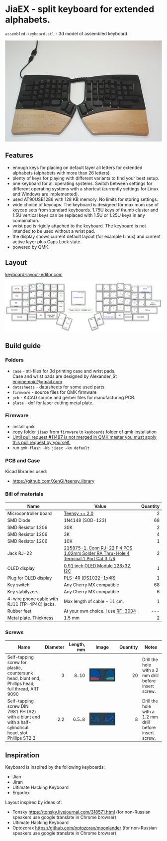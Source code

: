 #  JiaEX - split keyboard for extended alphabets.

`assembled-keyboard.stl` - 3d model of assembled keyboard.



![](img/keyboard.jpg)



## Features

- enough keys for placing on default layer all letters for extended alphabets (alphabets with more than 26 letters).
- plenty of keys for playing with different variants to find your best setup.
- one keyboard for all operating systems. Switch between settings for different operating systems with a shortcut (currently settings for Linux and Windows are implemented).
- used AT90USB1286 with 128 KB memory. No limits for storing settings.
- wide choice of keycaps. The keyboard is designed for maximum use of keycap sets from standard keyboards. 1.75U keys of thumb cluster and 1.5U vertical keys can be replaced with 1.5U or 1.25U keys in any combination.
- wrist pad is rigidly attached to the keyboard. The keyboard is not intended to be used without a wrist pad.
- the display shows current default layout (for example Linux) and current active layer plus Caps Lock state.
- powered by QMK.

## Layout

[keyboard-layout-editor.com](http://www.keyboard-layout-editor.com/#/gists/80bbde035c246cb868fec8fd4ef6ad40)

![](img/kbd_layout.png)



## Build guide

### Folders

- `case` - stl-files for 3d printing case and wrist pads. <br/>Case and wrist pads are designed by Alexander_St enginemojo@gmail.com.
- `datasheets` - datasheets for some used parts
- `firmware` - source files for QMK firmware
- `pcb` - KiCAD source and gerber files for manufacturing PCB.
- `plate` - dxf for laser cutting metal plate.

### Firmware

- install qmk 
- copy folder `jiaex` from `firmware` to `keyboards` folder of qmk installation
- <u>Until pull request [#11487](https://github.com/qmk/qmk_firmware/pull/11487) is not merged in QMK master you must apply this pull request by yourself.</u>
- run `qmk flash -kb jiaex -km default` 

### PCB and Case

Kicad libraries used:

- https://github.com/XenGi/teensy_library

### Bill of materials

| Name                                          | Value                                                        | Quantity |
| --------------------------------------------- | ------------------------------------------------------------ | -------: |
| Microcontroller board                         | [Teensy ++ 2.0](https://www.pjrc.com/store/teensypp.html)    |        2 |
| SMD Diode                                     | 1N4148 [SOD-123]                                             |       68 |
| SMD Resistor 1206                             | 30K                                                          |        2 |
| SMD Resistor 1206                             | 3K                                                           |        4 |
| SMD Resistor 1206                             | 10K                                                          |        1 |
| Jack RJ-22                                    | [215875-1, Conn RJ-22 F 4 POS 1.02mm Solder RA Thru-Hole 4 Terminal 1 Port Cat 3 T/R](datasheets/Jack_RJ-22.pdf) |        2 |
| OLED display                                  | [0.91 inch OLED Module 128x32, I2C](datasheets/OLED_Module_User_Manual_EN.pdf) |        1 |
| Plug for OLED display                         | [PLS-4R (DS1022-1x4R)](datasheets/DS1022.pdf)                |        1 |
| Key switch                                    | Any Cherry MX compatible                                     |       68 |
| Key stabilyzers                               | Any Cherry MX compatible                                     |        6 |
| 4-wire phone cable with RJ11 (TP-4P4C) jacks. | Max length of cable - 11 cm.                                 |        1 |
| Rubber feet                                   | At your own choice. I use [RF-3004](datasheets/DOC004505728.pdf) |      --- |
| Metal plate. Thickness                        | 1.5 mm                                                       |        2 |



### Screws

| Name                                                         | Diameter | Length, mm | Image               | Quantity | Notes                                                   |
| ------------------------------------------------------------ | -------: | ---------: | ------------------- | -------: | ------------------------------------------------------- |
| Self-tapping screw for plastic, countersunk head, blunt end, Phillips head, full thread, ART 9090 |        3 |      8..10 | ![](img/image2.png) |       20 | Drill the hole with a 2 mm drill before insert screw.   |
| Self-tapping screw DIN 7981 FH (A2) with a blunt end with a half-cylindrical head, slot Phillips ST2.2 |      2.2 |     6.5..8 | ![](img/image4.png) |        8 | Drill the hole with a 1.2 mm drill before insert screw. |



## Inspiration

Keyboard is inspired by the following keyboards:

- Jian
- Jiran
- Ultimate Hacking Keyboard
- Ergodox

Layout inspired by ideas of:

- Tonsky https://tonsky.livejournal.com/318571.html (for non-Russian speakers use google translate  in Chrome browser)
- Ultimate Hacking Keyboard
- Optozorax https://github.com/optozorax/moonlander (for non-Russian speakers use google translate in Chrome browser)



 

